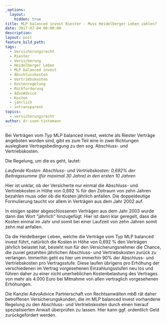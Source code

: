 ```yaml
---
_options:
  layout:
    hidden: true
title: MLP balanced invest Riester - Muss Heidelberger Leben zahlen?
date: 2017-07-04 00:00:00
description:
layout: post
feature_bild_path:
tags:
  - Versicherungsrecht
  - Riester
  - Versicherung
  - Heidelberger Leben
  - MLP balanced invest
  - Abschlusskosten
  - Vertriebskosten
  - Kostenregelung
  - Rückforderung
  - AdvoAdvice
  - Kosten
  - jährlich
  - intransparent
topics:
  - versicherungsrecht
author: dr-sven-tintemann
---
```



Bei Verträgen vom Typ MLP balanced invest, welche als Riester Verträge angeboten worden sind, gibt es zum Teil eine in zwei Richtungen auslegbare Vertragsbedingung zu den sog. Abschluss- und Vertriebskosten.

Die Regelung, um die es geht, lautet:

*Laufende Kosten: Abschluss- und Vertriebskosten: 0,692% der Beitragssumme (für maximal 30 Jahre) in den ersten 10 Jahren*

Hier ist unklar, ob der Versicherte nur einmal die Abschluss- und Vertriebkosten in Höhe von 0,692 % für den Zeitraum von zehn Jahren bezahlen muss oder ob die Kosten jährlich anfallen. Die doppeldeutige Formulierung taucht vor allem in Verträgen aus dem Jahr 2002 auf.

In einigen später abgeschlossenen Verträgen aus dem Jahr 2003 wurde dann das Wort "jährlich" hinzugefügt. Hier ist dann klar geregelt, dass die Kosten einmal im Jahr und somit bei einer Laufzeit von zehn Jahren somit zehn mal anfallen.

Da die Heidelberger Leben, welche die Verträge vom Typ MLP balanced invest führt, natürlich die Kosten in Höhe von 0,692 % den Verträgen jährlich belastet hat, besteht nun für den Versicherungsnehmer die Chance, die zuviel gezahlten jährlichen Abschluss- und Vertriebskosten zurück zu verlangen. Immerhin geht es hier um immerhin 90% der Abschluss- und Vertriebskosten pro Vertragsstufe. Diese laufen übrigens pro Erhöhung der verschiedenen im Vertrag vorgesehenen Einzahlungsstufen neu los und führen daher zu einer nicht unerheblichen Kostenbelastung des Vertrages von mehr als 4.000 Euro bei Mitnahme von allen vertraglich vorgesehenen Erhöhungen.

Die Kanzlei AdvoAdvice Partnerschaft von Rechtsanwälten mbB rät daher betroffenen Versicherungskunden, die im MLP balanced invest vorhandene Regelung zu den Abschluss- und Vertriebskosten durch einen hierauf spezialisierten Anwalt überprüfen zu lassen. Hier kann ggf. ordentlich Geld zurückgefordert werden.